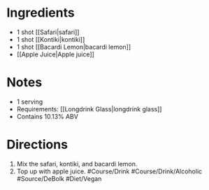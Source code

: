 # Ingredients
- 1 shot [[Safari|safari]]
- 1 shot [[Kontiki|kontiki]]
- 1 shot [[Bacardi Lemon|bacardi lemon]]
- [[Apple Juice|Apple juice]]
# Notes
- 1 serving
- Requirements: [[Longdrink Glass|longdrink glass]]
- Contains 10.13% ABV
# Directions
1. Mix the safari, kontiki, and bacardi lemon.
2. Top up with apple juice.
#Course/Drink #Course/Drink/Alcoholic #Source/DeBolk #Diet/Vegan 
